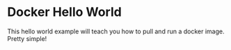 # Docker Hello World

This hello world example will teach you how to pull and run a docker image. Pretty simple!